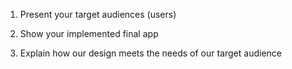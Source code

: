 1. Present your target audiences (users)




2. Show your implemented final app



3. Explain how our design meets the needs of our target audience